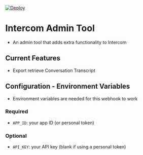 [![Deploy](https://www.herokucdn.com/deploy/button.svg)](https://heroku.com/deploy)


# Intercom Admin Tool
- An admin tool that adds extra functionality to Intercom

## Current Features
- Export retrieve Conversation Transcript

## Configuration - Environment Variables
- Environment variables are needed for this webhook to work

### Required
- `APP_ID`: your app ID (or personal token)

### Optional
- `API_KEY`: your API key (blank if using a personal token)